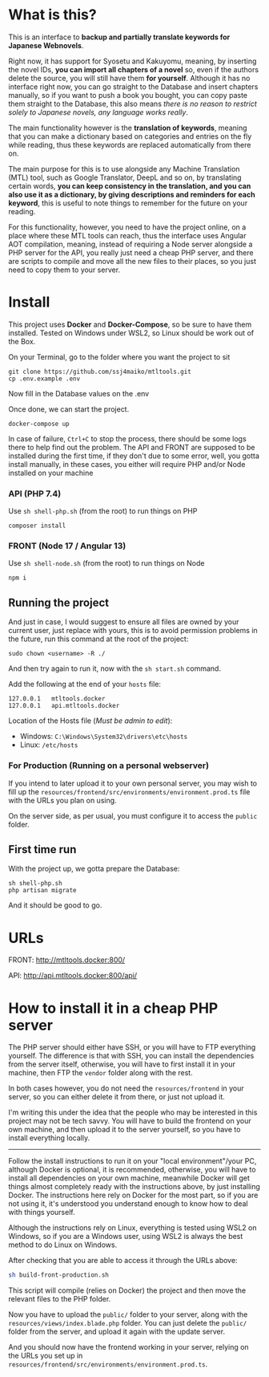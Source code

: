 # What is this?

This is an interface to **backup and partially translate keywords for Japanese Webnovels**.

Right now, it has support for Syosetu and Kakuyomu, meaning, by inserting the novel IDs, **you can import all chapters of a novel** so, even if the authors delete the source, you will still have them **for yourself**. Although it has no interface right now, you can go straight to the Database and insert chapters manually, so if you want to push a book you bought, you can copy paste them straight to the Database, this also means *there is no reason to restrict solely to Japanese novels, any language works really*.

The main functionality however is the **translation of keywords**, meaning that you can make a dictionary based on categories and entries on the fly while reading, thus these keywords are replaced automatically from there on.

The main purpose for this is to use alongside any Machine Translation (MTL) tool, such as Google Translator, DeepL and so on, by translating certain words, **you can keep consistency in the translation, and you can also use it as a dictionary, by giving descriptions and reminders for each keyword**, this is useful to note things to remember for the future on your reading.

For this functionality, however, you need to have the project online, on a place where these MTL tools can reach, thus the interface uses Angular AOT compilation, meaning, instead of requiring a Node server alongside a PHP server for the API, you really just need a cheap PHP server, and there are scripts to compile and move all the new files to their places, so you just need to copy them to your server.

# Install

This project uses **Docker** and **Docker-Compose**, so be sure to have them installed.
Tested on Windows under WSL2, so Linux should be work out of the Box.

On your Terminal, go to the folder where you want the project to sit
```
git clone https://github.com/ssj4maiko/mtltools.git
cp .env.example .env
```
Now fill in the Database values on the .env

Once done, we can start the project.
```
docker-compose up
```
In case of failure, `Ctrl+C` to stop the process, there should be some logs there to help find out the problem. The API and FRONT are supposed to be installed during the first time, if they don't due to some error, well, you gotta install manually, in these cases, you either will require PHP and/or Node installed on your machine

### API (PHP 7.4)

Use `sh shell-php.sh` (from the root) to run things on PHP

```
composer install
```
### FRONT (Node 17 / Angular 13)

Use `sh shell-node.sh` (from the root) to run things on Node
```
npm i
```

## Running the project

And just in case, I would suggest to ensure all files are owned by your current user, just replace <username> with yours, this is to avoid permission problems in the future, run this command at the root of the project:
```
sudo chown <username> -R ./
```

And then try again to run it, now with the `sh start.sh` command.

Add the following at the end of your `hosts` file:
```
127.0.0.1   mtltools.docker
127.0.0.1   api.mtltools.docker
```
Location of the Hosts file (*Must be admin to edit*):
* Windows: `C:\Windows\System32\drivers\etc\hosts`
* Linux:  `/etc/hosts`

### For Production (Running on a personal webserver)

If you intend to later upload it to your own personal server, you may wish to fill up the `resources/frontend/src/environments/environment.prod.ts` file with the URLs you plan on using.

On the server side, as per usual, you must configure it to access the `public` folder.

## First time run

With the project up, we gotta prepare the Database:
```
sh shell-php.sh
php artisan migrate
```

And it should be good to go.

# URLs
FRONT: http://mtltools.docker:800/

API: http://api.mtltools.docker:800/api/

# How to install it in a cheap PHP server

The PHP server should either have SSH, or you will have to FTP everything yourself. The difference is that with SSH, you can install the dependencies from the server itself, otherwise, you will have to first install it in your machine, then FTP the `vendor` folder along with the rest.

In both cases however, you do not need the `resources/frontend` in your server, so you can either delete it from there, or just not upload it.

I'm writing this under the idea that the people who may be interested in this project may not be tech savvy. You will have to build the frontend on your own machine, and then upload it to the server yourself, so you have to install everything locally.

--------

Follow the install instructions to run it on your "local environment"/your PC, although Docker is optional, it is recommended, otherwise, you will have to install all dependencies on your own machine, meanwhile Docker will get things almost completely ready with the instructions above, by just installing Docker. The instructions here rely on Docker for the most part, so if you are not using it, it's understood you understand enough to know how to deal with things yourself.

Although the instructions rely on Linux, everything is tested using WSL2 on Windows, so if you are a Windows user, using WSL2 is always the best method to do Linux on Windows.

After checking that you are able to access it through the URLs above:

```bash
sh build-front-production.sh
```

This script will compile (relies on Docker) the project and then move the relevant files to the PHP folder.

Now you have to upload the `public/` folder to your server, along with the `resources/views/index.blade.php` folder. You can just delete the `public/` folder from the server, and upload it again with the update server.

And you should now have the frontend working in your server, relying on the URLs you set up in `resources/frontend/src/environments/environment.prod.ts`.
